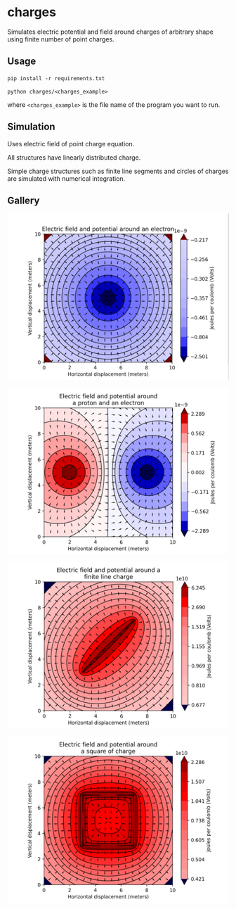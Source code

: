 # charges

Simulates electric potential and field around charges of arbitrary shape using finite number of point charges.

## Usage

```
pip install -r requirements.txt
```

```
python charges/<charges_example>
```

where `<charges_example>` is the file name of the program you want to run.

## Simulation

Uses electric field of point charge equation.

All structures have linearly distributed charge.

Simple charge structures such as finite line segments and circles of charges are simulated with numerical integration.

## Gallery

![Electron](gallery/electron.png)

![Proton and Electron](gallery/proton_electron.png)

![Finite Line Charge](gallery/finite_line.png)

![Square Charge](gallery/square.png)
